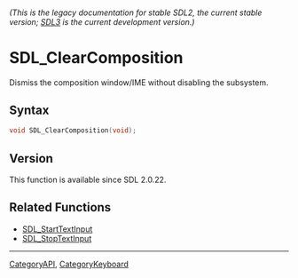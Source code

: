 ###### (This is the legacy documentation for stable SDL2, the current stable version; [SDL3](https://wiki.libsdl.org/SDL3/) is the current development version.)
# SDL_ClearComposition

Dismiss the composition window/IME without disabling the subsystem.

## Syntax

```c
void SDL_ClearComposition(void);

```

## Version

This function is available since SDL 2.0.22.

## Related Functions

* [SDL_StartTextInput](SDL_StartTextInput)
* [SDL_StopTextInput](SDL_StopTextInput)

----
[CategoryAPI](CategoryAPI), [CategoryKeyboard](CategoryKeyboard)


